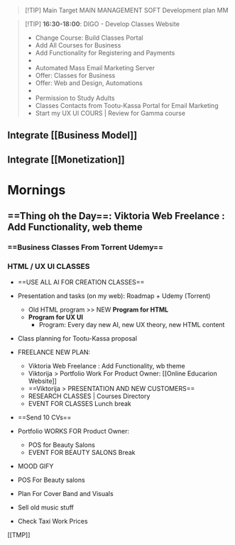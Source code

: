 > [!TIP] Main Target
> MAIN MANAGEMENT SOFT
> Development plan MM


>[!TIP] **16:30-18:00**: DIGO - Develop Classes Website
>	- Change Course: Build Classes Portal
>	- Add All Courses for Business 
>	- Add Functionality for Registering and Payments
>	-
>	- Automated Mass Email Marketing Server
>	- Offer: Classes for Business
>	- Offer: Web and Design, Automations
>	- 
>	- Permission to Study Adults
>	- Classes Contacts from Tootu-Kassa Portal for Email Marketing
>	- Start my UX UI COURS | Review for Gamma course

## Integrate [[Business Model]]
## Integrate [[Monetization]] 


# Mornings 
## ==Thing oh the Day==: Viktoria Web Freelance : Add Functionality, web theme 

### ==Business Classes From Torrent Udemy==
### HTML / UX UI CLASSES
- ==USE ALL AI FOR CREATION CLASSES==
- Presentation and tasks (on my web): Roadmap + Udemy (Torrent)
	- Old HTML program >> NEW **Program for HTML** 
	- **Program for UX UI** 
		- Program: Every day new AI, new UX theory, new HTML content
- Class planning for Tootu-Kassa proposal

- FREELANCE NEW PLAN: 
	- Viktoria Web Freelance : Add Functionality, wb theme 
	- Viktorija > Portfolio Work For Product Owner: [[Online Educarion Website]]
	- ==Viktorija > PRESENTATION AND NEW CUSTOMERS==
	- RESEARCH CLASSES | Courses Directory
	- EVENT FOR CLASSES
	Lunch break
	
- ==Send 10 CVs==
- Portfolio WORKS FOR Product Owner:
	- POS for Beauty Salons
	- EVENT FOR BEAUTY SALONS
	Break
- MOOD GIFY
- POS For Beauty salons 
  
- Plan For Cover Band and Visuals
- Sell old music stuff
- Check Taxi Work Prices


[[TMP]]